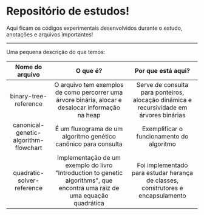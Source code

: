 # Repositório de estudos!

Aqui ficam os códigos experimentais desenvolvidos durante o estudo, anotações e arquivos importantes!

---

Uma pequena descrição do que temos:

|Nome do arquivo | O que é? | Por que está aqui? |
|:---:|:---:|:---:|
|binary-tree-reference| O arquivo tem exemplos de como percorrer uma árvore binária, alocar e desalocar informação na heap|Serve de consulta para ponteiros, alocação dinâmica e recursividade em árvores binárias|
|canonical-genetic-algorithm-flowchart| É um fluxograma de um algoritmo genético canônico para consulta| Exemplificar o funcionamento do algoritmo |
|quadratic-solver-reference| Implementação de um exemplo do livro "Introduction to genetic algorithms", que encontra uma raiz de uma equação quadrática|Foi implementado para estudar herança de classes, construtores e encapsulamento|


